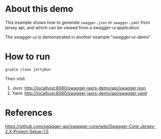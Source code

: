 About this demo
===============

This example shows how to generate `swagger.json` or `swagger.yaml` from jersey api, and which can be viewed from a swagger-ui application.

The swagger-ui is demonstrated in another example "swagger-ui-demo".

How to run
=====

`gradle clean jettyRun`

Then visit: 

1. Json: <http://localhost:8080/swagger-jaxrs-demo/api/swagger.json>
2. Yaml: <http://localhost:8080/swagger-jaxrs-demo/api/swagger.yaml>

References
====

https://github.com/swagger-api/swagger-core/wiki/Swagger-Core-Jersey-2.X-Project-Setup-1.5
